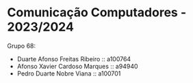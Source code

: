 # Comunicação Computadores - 2023/2024

Grupo 68:

- Duarte Afonso Freitas Ribeiro :: a100764
- Afonso Xavier Cardoso Marques :: a94940
- Pedro Duarte Nobre Viana :: a100701


